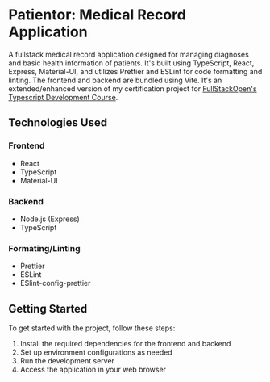 # Patientor: Medical Record Application

A fullstack medical record application designed for managing diagnoses and basic health information of patients. It's built using TypeScript, React, Express, Material-UI, and utilizes Prettier and ESLint for code formatting and linting. The frontend and backend are bundled using Vite. It's an extended/enhanced version of my certification project for [FullStackOpen's Typescript Development Course](https://fullstackopen.com/en/part9/).

## Technologies Used

### Frontend
- React
- TypeScript
- Material-UI

### Backend
- Node.js (Express)
- TypeScript

### Formating/Linting
- Prettier
- ESLint
- ESlint-config-prettier

## Getting Started

To get started with the project, follow these steps:
1. Install the required dependencies for the frontend and backend
2. Set up environment configurations as needed
3. Run the development server
4. Access the application in your web browser